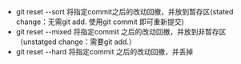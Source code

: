 - git reset --sort <commitid> 将指定commit之后的改动回撤，并放到暂存区(stated change：无需git add. 使用git commit 即可重新提交)
- git reset --mixed <commitid> 将指定commit 之后的改动回撤，并放到非暂存区（unstatged change：需要git add.）
- git reset --hard <commitid> 将指定commit 之后的改动回撤，并丢掉